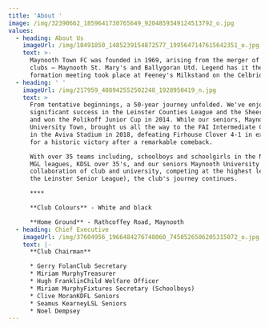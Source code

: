 ```yaml
---
title: 'About '
image: /img/32390662_1859641730765649_9204859349124513792_o.jpg
values:
  - heading: About Us
    imageUrl: /img/18491850_1485239154872577_1995647147615642351_o.jpg
    text: >-
      Maynooth Town FC was founded in 1969, arising from the merger of two local
      clubs – Maynooth St. Mary's and Ballygoran Utd. Legend has it the
      formation meeting took place at Feeney's Milkstand on the Celbridge Road.
  - heading: ' '
    imageUrl: /img/217959_408942552502248_1928950419_n.jpg
    text: >
      From tentative beginnings, a 50-year journey unfolded. We've enjoyed
      significant success in the Leinster Counties League and the Sheeran Cup,
      and won the Polikoff Junior Cup in 2014. While our seniors, Maynooth
      University Town, brought us all the way to the FAI Intermediate Cup Final
      in the Aviva Stadium in 2018, defeating Firhouse Clover 4-1 in extra time
      for a historic victory after a remarkable comeback.

      With over 35 teams including, schoolboys and schoolgirls in the NDSL and
      MGL leagues, KDSL over 35's, and our seniors Maynooth University Town (a
      collaboration of club and university, competing at the highest level in
      the Leinster Senior League), the club's journey continues.

      ****

      **Club Colours** - White and black

      **Home Ground** - Rathcoffey Road, Maynooth
  - heading: Chief Executive
    imageUrl: /img/37604956_1966484276748060_7450526506205315072_o.jpg
    text: |-
      **Club Chairman**

      * Gerry FolanClub Secretary 
      * Miriam MurphyTreasurer 
      * Hugh FranklinChild Welfare Officer 
      * Miriam MurphyFixtures Secretary (Schoolboys) 
      * Clive MoranKDFL Seniors 
      * Seamus KearneyLSL Seniors 
      * Noel Dempsey
---
```


